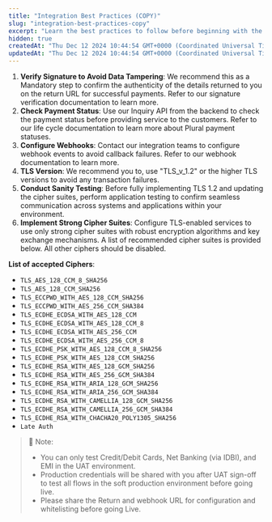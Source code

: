 ```yaml
---
title: "Integration Best Practices (COPY)"
slug: "integration-best-practices-copy"
excerpt: "Learn the best practices to follow before beginning with the integration."
hidden: true
createdAt: "Thu Dec 12 2024 10:44:54 GMT+0000 (Coordinated Universal Time)"
updatedAt: "Thu Dec 12 2024 10:44:54 GMT+0000 (Coordinated Universal Time)"
---
```

1. **Verify Signature to Avoid Data Tampering**: We recommend this as a Mandatory step to confirm the authenticity of the details returned to you on the return URL for successful payments. Refer to our signature verification documentation to learn more.
2. **Check Payment Status**: Use our Inquiry API from the backend to check the payment status before providing service to the customers. Refer to our life cycle documentation to learn more about Plural payment statuses.
3. **Configure Webhooks**: Contact our integration teams to configure webhook events to avoid callback failures. Refer to our webhook documentation to learn more.
4. **TLS Version**: We recommend you to, use "TLS_v_1.2" or the higher TLS versions to avoid any transaction failures.
5. **Conduct Sanity Testing**: Before fully implementing TLS 1.2 and updating the cipher suites, perform application testing to confirm seamless communication across systems and applications within your environment.
6. **Implement Strong Cipher Suites**: Configure TLS-enabled services to use only strong cipher suites with robust encryption algorithms and key exchange mechanisms. A list of recommended cipher suites is provided below. All other ciphers should be disabled.

**List of accepted Ciphers**:

- `TLS_AES_128_CCM_8_SHA256`
- `TLS_AES_128_CCM_SHA256`
- `TLS_ECCPWD_WITH_AES_128_CCM_SHA256`
- `TLS_ECCPWD_WITH_AES_256_CCM_SHA384`
- `TLS_ECDHE_ECDSA_WITH_AES_128_CCM`
- `TLS_ECDHE_ECDSA_WITH_AES_128_CCM_8`
- `TLS_ECDHE_ECDSA_WITH_AES_256_CCM`
- `TLS_ECDHE_ECDSA_WITH_AES_256_CCM_8`
- `TLS_ECDHE_PSK_WITH_AES_128_CCM_8_SHA256`
- `TLS_ECDHE_PSK_WITH_AES_128_CCM_SHA256`
- `TLS_ECDHE_RSA_WITH_AES_128_GCM_SHA256`
- `TLS_ECDHE_RSA_WITH_AES_256_GCM_SHA384`
- `TLS_ECDHE_RSA_WITH_ARIA_128_GCM_SHA256`
- `TLS_ECDHE_RSA_WITH_ARIA_256_GCM_SHA384`
- `TLS_ECDHE_RSA_WITH_CAMELLIA_128_GCM_SHA256`
- `TLS_ECDHE_RSA_WITH_CAMELLIA_256_GCM_SHA384`
- `TLS_ECDHE_RSA_WITH_CHACHA20_POLY1305_SHA256`
- `Late Auth`

> 📘 Note:
> 
> - You can only test Credit/Debit Cards, Net Banking (via IDBI), and EMI in the UAT environment.
> - Production credentials will be shared with you after UAT sign-off to test all flows in the soft production environment before going live.
> - Please share the Return and webhook URL for configuration and whitelisting before going Live.
